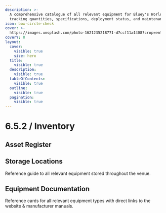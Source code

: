 ```yaml
---
description: >-
  A comprehensive catalogue of all relevant equipment for Bluey's World,
  tracking quantities, specifications, deployment status, and maintenance needs.
icon: box-circle-check
cover: >-
  https://images.unsplash.com/photo-1621235218771-d7ccf11a1408?crop=entropy&cs=srgb&fm=jpg&ixid=M3wxOTcwMjR8MHwxfHNlYXJjaHwyfHxzdGFnZSUyMHRydXNzfGVufDB8fHx8MTc0Njc2MzcyN3ww&ixlib=rb-4.1.0&q=85
coverY: 0
layout:
  cover:
    visible: true
    size: hero
  title:
    visible: true
  description:
    visible: true
  tableOfContents:
    visible: true
  outline:
    visible: true
  pagination:
    visible: true
---
```


# 6.5.2 / Inventory

## Asset Register

## Storage Locations

Reference guide to all relevant equipment stored throughout the venue.

## Equipment Documentation

Reference cards for all relevant equipment types with direct links to the website & manufacturer manuals.
